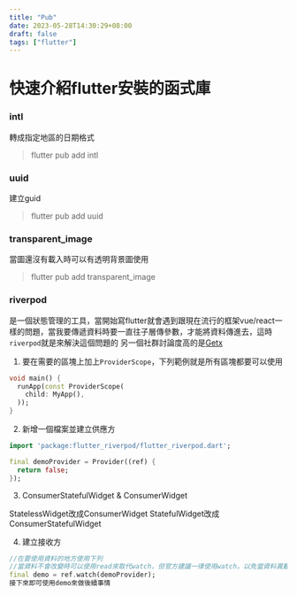 ```yaml
---
title: "Pub"
date: 2023-05-28T14:30:29+08:00
draft: false
tags: ["flutter"]
---
```

# 快速介紹flutter安裝的函式庫

### intl
轉成指定地區的日期格式
> flutter pub add intl

### uuid
建立guid
> flutter pub add uuid

### transparent_image
當圖還沒有載入時可以有透明背景圖使用
> flutter pub add transparent_image

### riverpod
是一個狀態管理的工具，當開始寫flutter就會遇到跟現在流行的框架vue/react一樣的問題，當我要傳遞資料時要一直往子層傳參數，才能將資料傳進去，這時`riverpod`就是來解決這個問題的
另一個社群討論度高的是[Getx](https://pub.dev/packages/get)
1. 要在需要的區塊上加上`ProviderScope`，下列範例就是所有區塊都要可以使用
```dart
void main() {
  runApp(const ProviderScope(
    child: MyApp(),
  ));
}
```
2. 新增一個檔案並建立供應方
```dart
import 'package:flutter_riverpod/flutter_riverpod.dart';

final demoProvider = Provider((ref) {
  return false;
});
```
3. ConsumerStatefulWidget & ConsumerWidget

StatelessWidget改成ConsumerWidget
StatefulWidget改成ConsumerStatefulWidget

4. 建立接收方
```dart
//在要使用資料的地方使用下列
//當資料不會改變時可以使用read來取代watch，但官方建議一律使用watch，以免當資料異動時，沒有修改到
final demo = ref.watch(demoProvider);
接下來即可使用demo來做後續事情
```
